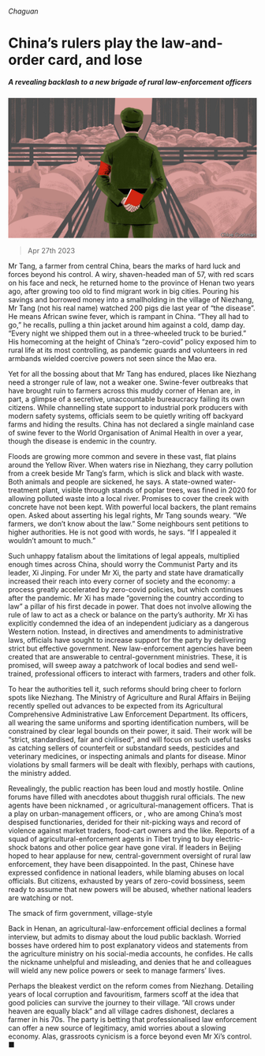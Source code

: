 ###### Chaguan

# China’s rulers play the law-and-order card, and lose 

##### A revealing backlash to a new brigade of rural law-enforcement officers 

![image](images/20230429_CND000.jpg) 

> Apr 27th 2023 

Mr Tang, a farmer from central China, bears the marks of hard luck and forces beyond his control. A wiry, shaven-headed man of 57, with red scars on his face and neck, he returned home to the province of Henan two years ago, after growing too old to find migrant work in big cities. Pouring his savings and borrowed money into a smallholding in the village of Niezhang, Mr Tang (not his real name) watched 200 pigs die last year of “the disease”. He means African swine fever, which is rampant in China. “They all had to go,” he recalls, pulling a thin jacket around him against a cold, damp day. “Every night we shipped them out in a three-wheeled truck to be buried.” His homecoming at the height of China’s “zero-covid” policy exposed him to rural life at its most controlling, as pandemic guards and volunteers in red armbands wielded coercive powers not seen since the Mao era. 

Yet for all the bossing about that Mr Tang has endured, places like Niezhang need a stronger rule of law, not a weaker one. Swine-fever outbreaks that have brought ruin to farmers across this muddy corner of Henan are, in part, a glimpse of a secretive, unaccountable bureaucracy failing its own citizens. While channelling state support to industrial pork producers with modern safety systems, officials seem to be quietly writing off backyard farms and hiding the results. China has not declared a single mainland case of swine fever to the World Organisation of Animal Health in over a year, though the disease is endemic in the country. 

Floods are growing more common and severe in these vast, flat plains around the Yellow River. When waters rise in Niezhang, they carry pollution from a creek beside Mr Tang’s farm, which is slick and black with waste. Both animals and people are sickened, he says. A state-owned water-treatment plant, visible through stands of poplar trees, was fined in 2020 for allowing polluted waste into a local river. Promises to cover the creek with concrete have not been kept. With powerful local backers, the plant remains open. Asked about asserting his legal rights, Mr Tang sounds weary. “We farmers, we don’t know about the law.” Some neighbours sent petitions to higher authorities. He is not good with words, he says. “If I appealed it wouldn’t amount to much.”

Such unhappy fatalism about the limitations of legal appeals, multiplied enough times across China, should worry the Communist Party and its leader, Xi Jinping. For under Mr Xi, the party and state have dramatically increased their reach into every corner of society and the economy: a process greatly accelerated by zero-covid policies, but which continues after the pandemic. Mr Xi has made “governing the country according to law” a pillar of his first decade in power. That does not involve allowing the rule of law to act as a check or balance on the party’s authority. Mr Xi has explicitly condemned the idea of an independent judiciary as a dangerous Western notion. Instead, in directives and amendments to administrative laws, officials have sought to increase support for the party by delivering strict but effective government. New law-enforcement agencies have been created that are answerable to central-government ministries. These, it is promised, will sweep away a patchwork of local bodies and send well-trained, professional officers to interact with farmers, traders and other folk. 

To hear the authorities tell it, such reforms should bring cheer to forlorn spots like Niezhang. The Ministry of Agriculture and Rural Affairs in Beijing recently spelled out advances to be expected from its Agricultural Comprehensive Administrative Law Enforcement Department. Its officers, all wearing the same uniforms and sporting identification numbers, will be constrained by clear legal bounds on their power, it said. Their work will be “strict, standardised, fair and civilised”, and will focus on such useful tasks as catching sellers of counterfeit or substandard seeds, pesticides and veterinary medicines, or inspecting animals and plants for disease. Minor violations by small farmers will be dealt with flexibly, perhaps with cautions, the ministry added.

Revealingly, the public reaction has been loud and mostly hostile. Online forums have filled with anecdotes about thuggish rural officials. The new agents have been nicknamed , or agricultural-management officers. That is a play on urban-management officers, or , who are among China’s most despised functionaries, derided for their nit-picking ways and record of violence against market traders, food-cart owners and the like. Reports of a squad of agricultural-enforcement agents in Tibet trying to buy electric-shock batons and other police gear have gone viral. If leaders in Beijing hoped to hear applause for new, central-government oversight of rural law enforcement, they have been disappointed. In the past, Chinese have expressed confidence in national leaders, while blaming abuses on local officials. But citizens, exhausted by years of zero-covid bossiness, seem ready to assume that new powers will be abused, whether national leaders are watching or not.

The smack of firm government, village-style

Back in Henan, an agricultural-law-enforcement official declines a formal interview, but admits to dismay about the loud public backlash. Worried bosses have ordered him to post explanatory videos and statements from the agriculture ministry on his social-media accounts, he confides. He calls the nickname  unhelpful and misleading, and denies that he and colleagues will wield any new police powers or seek to manage farmers’ lives.

Perhaps the bleakest verdict on the reform comes from Niezhang. Detailing years of local corruption and favouritism, farmers scoff at the idea that good policies can survive the journey to their village. “All crows under heaven are equally black” and all village cadres dishonest, declares a farmer in his 70s. The party is betting that professionalised law enforcement can offer a new source of legitimacy, amid worries about a slowing economy. Alas, grassroots cynicism is a force beyond even Mr Xi’s control. ■






